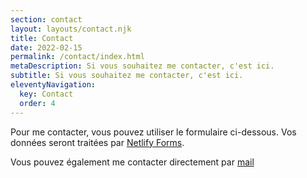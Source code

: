 ```yaml
---
section: contact
layout: layouts/contact.njk
title: Contact
date: 2022-02-15
permalink: /contact/index.html
metaDescription: Si vous souhaitez me contacter, c'est ici.
subtitle: Si vous souhaitez me contacter, c'est ici.
eleventyNavigation:
  key: Contact
  order: 4
---
```


Pour me contacter, vous pouvez utiliser le formulaire ci-dessous. Vos données seront traitées par [Netlify Forms](https://www.netlify.com/products/forms/).

Vous pouvez également me contacter directement par [mail](mailto:bonjour@sylvain.dev)
